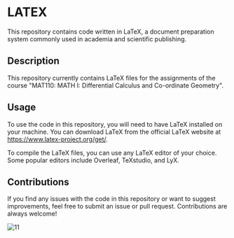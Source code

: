 # LATEX

This repository contains code written in LaTeX, a document preparation system commonly used in academia and scientific publishing. 

## Description

This repository currently contains LaTeX files for the assignments of the course "MAT110: MATH I: Differential Calculus and Co-ordinate Geometry". 

## Usage

To use the code in this repository, you will need to have LaTeX installed on your machine. You can download LaTeX from the official LaTeX website at https://www.latex-project.org/get/. 

To compile the LaTeX files, you can use any LaTeX editor of your choice. Some popular editors include Overleaf, TeXstudio, and LyX. 

## Contributions

If you find any issues with the code in this repository or want to suggest improvements, feel free to submit an issue or pull request. Contributions are always welcome! 


![11](https://user-images.githubusercontent.com/92597456/233435695-da4dc425-19bb-4835-b292-fcac0eaadd1e.png)
